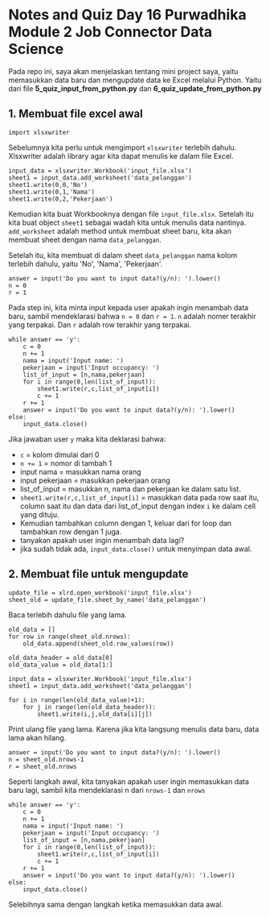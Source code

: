 # Notes and Quiz Day 16 Purwadhika Module 2 Job Connector Data Science

Pada repo ini, saya akan menjelaskan tentang mini project saya, yaitu memasukkan data baru dan mengupdate data ke Excel melalui Python. Yaitu dari file **5_quiz_input_from_python.py** dan **6_quiz_update_from_python.py**    

## 1. Membuat file excel awal
```
import xlsxwriter
```
Sebelumnya kita perlu untuk mengimport `xlsxwriter` terlebih dahulu. Xlsxwriter adalah library agar kita dapat menulis ke dalam file Excel.

```
input_data = xlsxwriter.Workbook('input_file.xlsx')
sheet1 = input_data.add_worksheet('data_pelanggan')
sheet1.write(0,0,'No')
sheet1.write(0,1,'Nama')
sheet1.write(0,2,'Pekerjaan')
```

Kemudian kita buat Workbooknya dengan file `input_file.xlsx`. Setelah itu kita buat object `sheet1` sebagai wadah kita untuk menulis data nantinya. `add_worksheet` adalah method untuk membuat sheet baru, kita akan membuat sheet dengan nama `data_pelanggan`.

Setelah itu, kita membuat di dalam sheet `data_pelanggan` nama kolom terlebih dahulu, yaitu 'No', 'Nama', 'Pekerjaan'.

```
answer = input('Do you want to input data?(y/n): ').lower()
n = 0
r = 1
```
Pada step ini, kita minta input kepada user apakah ingin menambah data baru, sambil mendeklarasi bahwa `n = 0` dan `r = 1`. `n` adalah nomer terakhir yang terpakai. Dan `r` adalah row terakhir yang terpakai.

```
while answer == 'y':
    c = 0
    n += 1
    nama = input('Input name: ')
    pekerjaan = input('Input occupancy: ')
    list_of_input = [n,nama,pekerjaan]
    for i in range(0,len(list_of_input)):
        sheet1.write(r,c,list_of_input[i])
        c += 1
    r += 1
    answer = input('Do you want to input data?(y/n): ').lower()
else:
    input_data.close()
```

Jika jawaban user `y` maka kita deklarasi bahwa:
- `c` = kolom dimulai dari 0
- `n += 1` = nomor di tambah 1
- input nama = masukkan nama orang
- input pekerjaan = masukkan pekerjaan orang
- list_of_input = masukkan n, nama dan pekerjaan ke dalam satu list.
- `sheet1.write(r,c,list_of_input[i]` = masukkan data pada row saat itu, column saat itu dan data dari list_of_input dengan index `i` ke dalam cell yang dituju.
- Kemudian tambahkan column dengan 1, keluar dari for loop dan tambahkan row dengan 1 juga.
- tanyakan apakah user ingin menambah data lagi?
- jika sudah tidak ada, `input_data.close()` untuk menyimpan data awal.

## 2. Membuat file untuk mengupdate
```
update_file = xlrd.open_workbook('input_file.xlsx')
sheet_old = update_file.sheet_by_name('data_pelanggan')
```
Baca terlebih dahulu file yang lama.

```
old_data = []
for row in range(sheet_old.nrows):
    old_data.append(sheet_old.row_values(row))

old_data_header = old_data[0]
old_data_value = old_data[1:]

input_data = xlsxwriter.Workbook('input_file.xlsx')
sheet1 = input_data.add_worksheet('data_pelanggan')

for i in range(len(old_data_value)+1):
    for j in range(len(old_data_header)):
        sheet1.write(i,j,old_data[i][j])
```

Print ulang file yang lama. Karena jika kita langsung menulis data baru, data lama akan hilang.

```
answer = input('Do you want to input data?(y/n): ').lower()
n = sheet_old.nrows-1
r = sheet_old.nrows
```
Seperti langkah awal, kita tanyakan apakah user ingin memasukkan data baru lagi, sambil kita mendeklarasi n dari `nrows-1` dan `nrows`

```
while answer == 'y':
    c = 0
    n += 1
    nama = input('Input name: ')
    pekerjaan = input('Input occupancy: ')
    list_of_input = [n,nama,pekerjaan]
    for i in range(0,len(list_of_input)):
        sheet1.write(r,c,list_of_input[i])
        c += 1
    r += 1
    answer = input('Do you want to input data?(y/n): ').lower()
else:
    input_data.close()
```

Selebihnya sama dengan langkah ketika memasukkan data awal.
